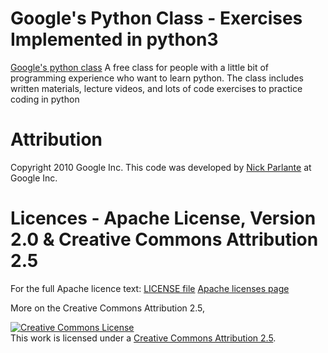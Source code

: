 # Google's Python Class - Exercises Implemented in python3
[Google's python class](http://code.google.com/edu/languages/google-python-class/)
A free class for people with a little bit of programming experience who want 
to learn python.
The class includes written materials, lecture videos, and lots of code exercises to 
practice coding in python
<dl>
    <dt></dt>
    <dd></dd>
</dl>


 # Attribution
 Copyright 2010 Google Inc.
 This code was developed by [Nick Parlante](http://www-cs-faculty.stanford.edu/~nick/) at Google Inc.
 
 # Licences - Apache License, Version 2.0 &amp; Creative Commons Attribution 2.5
 For the full Apache licence text: 
    [LICENSE file](LICENSE) 
    [Apache licenses page](http://www.apache.org/licenses/LICENSE-2.0)


More on the Creative Commons Attribution 2.5, 

<a rel="license" href="http://creativecommons.org/licenses/by/2.5/"><img alt="Creative Commons License" style="border-wilih:0" src="https://i.creativecommons.org/l/by/2.5/88x31.png" /></a><br />This work is licensed under a <a rel="license" href="http://creativecommons.org/licenses/by/2.5/">Creative Commons Attribution 2.5</a>.